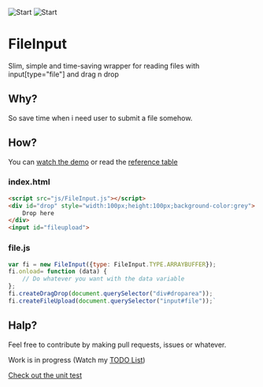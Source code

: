 ![Start](https://img.shields.io/github/stars/and3k5/FileInput.svg)
![Start](https://img.shields.io/github/release/and3k5/FileInput.svg)
# FileInput
Slim, simple and time-saving wrapper for reading files with input[type="file"] and drag n drop
## Why?
So save time when i need user to submit a file somehow.
## How?
You can [watch the demo](http://and3k5.github.io/FileInput/example/) or read the [reference table](REF.md)
### index.html
```html
<script src="js/FileInput.js"></script>
<div id="drop" style="width:100px;height:100px;background-color:grey">
    Drop here
</div>
<input id="fileupload">
```
### file.js
```javascript
var fi = new FileInput({type: FileInput.TYPE.ARRAYBUFFER});
fi.onload= function (data) {
    // Do whatever you want with the data variable
};
fi.createDragDrop(document.querySelector("div#droparea"));
fi.createFileUpload(document.querySelector("input#file"));`
```
## Halp?
Feel free to contribute by making pull requests, issues or whatever.

Work is in progress (Watch my [TODO List](TODO.md))

[Check out the unit test](http://and3k5.github.io/FileInput/test/FileInputTest.html)
